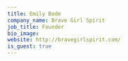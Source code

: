 ```yaml
---
title: Emily Bode
company_name: Brave Girl Spirit
job_title: Founder
bio_image: 
website: http://bravegirlspirit.com/
is_guest: true
---
```



